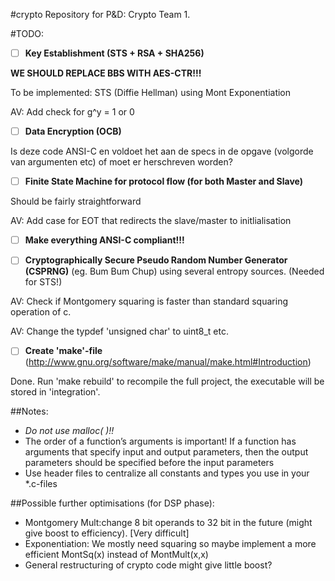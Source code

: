 #crypto
Repository for P&D: Crypto Team 1.


#TODO:
- [ ] **Key Establishment (STS + RSA + SHA256)**

**WE SHOULD REPLACE BBS WITH AES-CTR!!!**

To be implemented: STS (Diffie Hellman) using Mont Exponentiation

AV: Add check for g^y = 1 or 0

- [ ] **Data Encryption (OCB)**

Is deze code ANSI-C en voldoet het aan de specs in de opgave (volgorde van argumenten etc) of moet er herschreven worden?
- [ ] **Finite State Machine for protocol flow (for both Master and Slave)**

Should be fairly straightforward

AV: Add case for EOT that redirects the slave/master to initlialisation
- [ ] **Make everything ANSI-C compliant!!!**

- [ ] **Cryptographically Secure Pseudo Random Number Generator (CSPRNG)** (eg. Bum Bum Chup) using several entropy sources. (Needed for STS!)

AV: Check if Montgomery squaring is faster than standard squaring operation of c.

AV: Change the typdef 'unsigned char' to uint8_t etc.

- [ ] **Create 'make'-file** (http://www.gnu.org/software/make/manual/make.html#Introduction)

Done. Run 'make rebuild' to recompile the full project, the executable will be stored in 'integration'.

##Notes:
- *Do not use malloc( )!!*
- The order of a function’s arguments is important! If a function has arguments that specify
input and output parameters, then the output parameters should be specified before the
input parameters
- Use header files to centralize all constants and types you use in your *.c-files

##Possible further optimisations (for DSP phase):
- Montgomery Mult:change 8 bit operands to 32 bit in the future (might give boost to efficiency). [Very difficult]
- Exponentiation: We mostly need squaring so maybe implement a more efficient MontSq(x) instead of MontMult(x,x)
- General restructuring of crypto code might give little boost?
